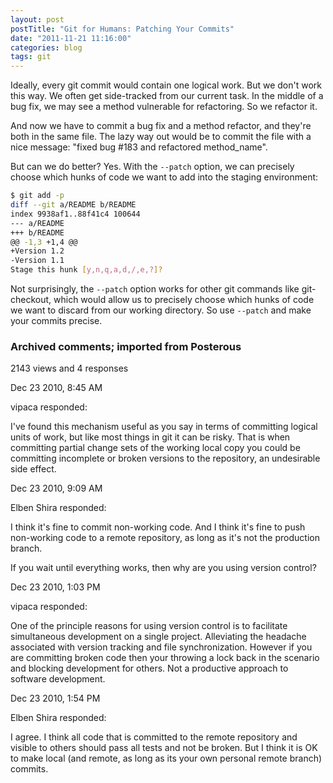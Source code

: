 ```yaml
---
layout: post
postTitle: "Git for Humans: Patching Your Commits"
date: "2011-11-21 11:16:00"
categories: blog
tags: git
---
```


Ideally, every git commit would contain one logical work. But we don't work this
way. We often get side-tracked from our current task. In the middle of a bug
fix, we may see a method vulnerable for refactoring. So we refactor it.

 And now we have to commit a bug fix and a method refactor, and they're both in
 the same file. The lazy way out would be to commit the file with a nice
 message: "fixed bug #183 and refactored method_name".


But can we do better? Yes. With the `--patch` option, we can precisely choose
which hunks of code we want to add into the staging environment:

```bash
$ git add -p
diff --git a/README b/README
index 9938af1..88f41c4 100644
--- a/README
+++ b/README
@@ -1,3 +1,4 @@
+Version 1.2
-Version 1.1
Stage this hunk [y,n,q,a,d,/,e,?]? 
```

Not surprisingly, the `--patch` option works for other git commands like git-checkout, which would allow us to precisely choose which hunks of code we want to discard from our working directory.
So use `--patch` and make your commits precise.

### Archived comments; imported from Posterous

2143 views and 4 responses

Dec 23 2010, 8:45 AM

vipaca responded:

I've found this mechanism useful as you say in terms of committing logical units
of work, but like most things in git it can be risky. That is when committing
partial change sets of the working local copy you could be committing incomplete
or broken versions to the repository, an undesirable side effect.

Dec 23 2010, 9:09 AM

Elben Shira responded:

I think it's fine to commit non-working code. And I think it's fine to push
non-working code to a remote repository, as long as it's not the production
branch.

If you wait until everything works, then why are you using version control?

Dec 23 2010, 1:03 PM

vipaca responded:

One of the principle reasons for using version control is to facilitate
simultaneous development on a single project. Alleviating the headache
associated with version tracking and file synchronization.  However if you are
committing broken code then your throwing a lock back in the scenario and
blocking development for others. Not a productive approach to software
development.

Dec 23 2010, 1:54 PM

Elben Shira responded:

I agree. I think all code that is committed to the remote repository and visible
to others should pass all tests and not be broken.  But I think it is OK to make
local (and remote, as long as its your own personal remote branch) commits.
